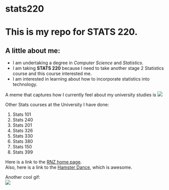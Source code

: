 # stats220

<h1>This is my repo for STATS 220.</h1>

<h2>A little about me:</h2>
<ul>
  <li>I am undertaking a degree in <i>Computer Science</i> and <i>Statistics</i>.</li>
  <li>I am taking <b>STATS 220</b> because I need to take another stage 2 Statistics course and this course interested me.</li>
  <li>I am interested in learning about how to incorporate statistics into technology.</li>
</ul>

A meme that captures how I currently feel about my university studies is ![](https://c.tenor.com/8druEACXtX8AAAAd/tenor.gif)

<p>Other Stats courses at the University I have done:</p>
<ol>
  <li>Stats 101</li>
  <li>Stats 240</li>
  <li>Stats 201</li>
  <li>Stats 326</li>
  <li>Stats 330</li>
  <li>Stats 380</li>
  <li>Stats 150</li>
  <li>Stats 399</li>
</ol>

Here is a link to the [RNZ home page](https://www.rnz.co.nz/).
<br>
Also, here is a link to the [Hamster Dance](https://www.webhamster.com/), which is awesome.

Another cool gif: <br> ![](https://www.icegif.com/wp-content/uploads/2022/12/icegif-81.gif)

